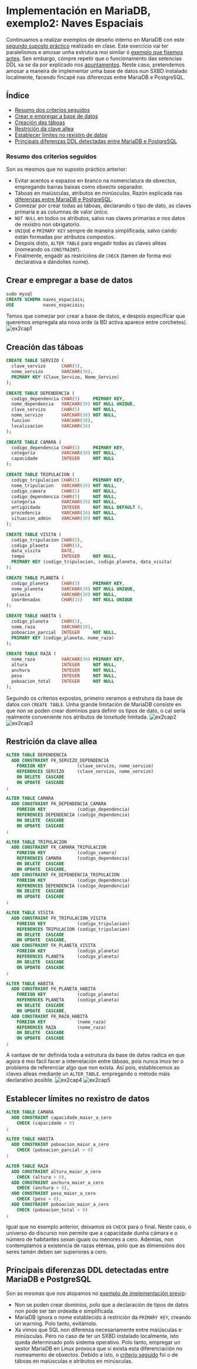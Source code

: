 # Implementación en MariaDB, exemplo2: Naves Espaciais

Continuamos a realizar exemplos de deseño interno en MariaDB con este [segundo suposto práctico](https://github.com/davidgchaves/first-steps-with-git-and-github-wirtz-asir1-and-dam1/tree/master/exercicios-ddl/2-naves-espaciais) realizado en clase. Este exercicio vai ter paralelismos e amosar unha estrutura moi similar ó [exemplo que fixemos antes](exemplo1_MariaDB.md). Sen embargo, cómpre repetir que o funcionamento das setencias DDL xa se da por explicado nos [apuntamentos](DDL.md). Neste caso, pretendemos amosar a maneira de implementar unha base de datos nun SXBD instalado localmente, facendo fincapé nas diferenzas entre MariaDB e PostgreSQL.

## Índice

- [Resumo dos criterios seguidos](#resumo-dos-criterios-seguidos)
- [Crear e empregar a base de datos](#crear-e-empregar-a-base-de-datos)
- [Creación das táboas](#creación-das-táboas)
- [Restrición da clave allea](#restrición-da-clave-allea)
- [Establecer límites no rexistro de datos](#establecer-limites-no-rexistro-de-datos)
- [Principais diferenzas DDL detectadas entre MariaDB e PostgreSQL](#principais-diferenzas-ddl-detectadas-entre-mariadb-e-postgresql)

### Resumo dos criterios seguidos

Son os mesmos que no suposto práctico anterior:

- Evitar acentos e espazos en branco na nomenclatura de obxectos, empregando barras baixas como obxecto separador.
- Táboas en maiúsculas, atributos en minúsculas. Razón explicada nas [diferenzas entre MariaDB e PostgreSQL](#principais-diferenzas-ddl-detectadas-entre-mariadb-e-postgresql).
- Comezar por crear todas as táboas, declarando o tipo de dato, as claves primaria e as columnas de valor único.
- ```NOT NULL``` en todos os atributos, salvo nas claves primarias e nos datos de rexistro non obrigatorio. 
- ```UNIQUE``` e ```PRIMARY KEY``` sempre de maneira simplificada, salvo cando están formadas por atributos compostos.
- Despois disto, ```ALTER TABLE``` para engadir todas as claves alleas (nomeando os ```CONSTRAINT```).
- Finalmente, engadir as restricións de ```CHECK``` (tamen de forma moi declarativa e dándolles nome).

## Crear e empregar a base de datos

```sql
sudo mysql
CREATE SCHEMA naves_espaciais;
USE           naves_espaciais;
```
Temos que comezar por crear a base de datos, e despois especificar que queremos empregala ata nova orde (a BD activa aparece entre corchetes).
![ex2cap1](/img/ex2cap1.PNG)

## Creación das táboas

```sql
CREATE TABLE SERVIZO (
  clave_servizo      CHAR(5),
  nome_servizo       VARCHAR(30),
  PRIMARY KEY (Clave_Servizo, Nome_Servizo)
);

CREATE TABLE DEPENDENCIA (
  codigo_dependencia CHAR(5)     PRIMARY KEY,
  nome_dependencia   VARCHAR(30) NOT NULL UNIQUE,
  clave_servizo      CHAR(5)     NOT NULL,
  nome_servizo       VARCHAR(30) NOT NULL,
  funcion            VARCHAR(30),
  localizacion       VARCHAR(30)
);

CREATE TABLE CAMARA (
  codigo_dependencia CHAR(5)     PRIMARY KEY,
  categoria          VARCHAR(30) NOT NULL,
  capacidade         INTEGER     NOT NULL
);

CREATE TABLE TRIPULACION (
  codigo_tripulacion CHAR(5)     PRIMARY KEY,
  nome_tripulacion   VARCHAR(30) NOT NULL,
  codigo_camara      CHAR(5)     NOT NULL,
  codigo_dependencia CHAR(5)     NOT NULL,
  categoria          VARCHAR(30) NOT NULL,
  antigüidade        INTEGER     NOT NULL DEFAULT 0,
  procedencia        VARCHAR(30) NOT NULL,
  situacion_admin    VARCHAR(30) NOT NULL
);

CREATE TABLE VISITA (
  codigo_tripulacion CHAR(5),
  codigo_planeta     CHAR(5),
  data_visita        DATE,
  tempo              INTEGER     NOT NULL,
  PRIMARY KEY (codigo_tripulacion, codigo_planeta, data_visita)
);

CREATE TABLE PLANETA (
  codigo_planeta     CHAR(5)     PRIMARY KEY,
  nome_planeta       VARCHAR(30) NOT NULL UNIQUE,
  galaxia            VARCHAR(30) NOT NULL,
  coordenadas        CHAR(15)    NOT NULL UNIQUE
);

CREATE TABLE HABITA (
  codigo_planeta     CHAR(5),
  nome_raza          VARCHAR(30),
  poboacion_parcial  INTEGER     NOT NULL,
  PRIMARY KEY (codigo_planeta, nome_raza)
);

CREATE TABLE RAZA (
  nome_raza          VARCHAR(30) PRIMARY KEY,
  altura             INTEGER     NOT NULL,
  anchura            INTEGER     NOT NULL,
  peso               INTEGER     NOT NULL,
  poboacion_total    INTEGER     NOT NULL
);
```
Seguindo os criterios expostos, primeiro xeramos a estrutura da base de datos con ```CREATE TABLE```. Unha grande limitación de MariaDB consiste en que non se poden crear dominios para definir os tipos de dato, o cal sería realmente conveniente nos atributos de lonxitude limitada.
![ex2cap2](/img/ex2cap2.PNG)
![ex2cap3](/img/ex2cap3.PNG)

## Restrición da clave allea

```sql
ALTER TABLE DEPENDENCIA
  ADD CONSTRAINT FK_SERVIZO_DEPENDENCIA
    FOREIGN KEY            (clave_servizo, nome_servizo)
    REFERENCES SERVIZO     (clave_servizo, nome_servizo)
    ON DELETE  CASCADE
    ON UPDATE  CASCADE
;

ALTER TABLE CAMARA
  ADD CONSTRAINT FK_DEPENDENCIA_CAMARA
    FOREIGN KEY            (codigo_dependencia)
    REFERENCES DEPENDENCIA (codigo_dependencia)
    ON DELETE  CASCADE
    ON UPDATE  CASCADE
;

ALTER TABLE TRIPULACION
  ADD CONSTRAINT FK_CAMARA_TRIPULACION
    FOREIGN KEY            (codigo_camara)
    REFERENCES CAMARA      (codigo_dependencia)
    ON DELETE  CASCADE
    ON UPDATE  CASCADE,
  ADD CONSTRAINT FK_DEPENDENCIA_TRIPULACION
    FOREIGN KEY            (codigo_dependencia)
    REFERENCES DEPENDENCIA (codigo_dependencia)
    ON DELETE  CASCADE
    ON UPDATE  CASCADE
;

ALTER TABLE VISITA
  ADD CONSTRAINT FK_TRIPULACION_VISITA
    FOREIGN KEY            (codigo_tripulacion)
    REFERENCES TRIPULACION (codigo_tripulacion)
    ON DELETE  CASCADE
    ON UPDATE  CASCADE,
  ADD CONSTRAINT FK_PLANETA_VISITA
    FOREIGN KEY            (codigo_planeta)
    REFERENCES PLANETA     (codigo_planeta)
    ON DELETE  CASCADE
    ON UPDATE  CASCADE
;

ALTER TABLE HABITA
  ADD CONSTRAINT FK_PLANETA_HABITA
    FOREIGN KEY            (codigo_planeta)
    REFERENCES PLANETA     (codigo_planeta)
    ON DELETE  CASCADE
    ON UPDATE  CASCADE,
  ADD CONSTRAINT FK_RAZA_HABITA
    FOREIGN KEY            (nome_raza)
    REFERENCES RAZA        (nome_raza)
    ON DELETE  CASCADE
    ON UPDATE  CASCADE
;
```
A vantaxe de ter definida toda a estrutura da base de datos radica en que agora é moi fácil facer a interrelación entre táboas, pois nunca imos ter o problema de referenciar algo que non exista. Así pois, establecemos as claves alleas mediante un ```ALTER TABLE```. empregando o método máis declarativo posible.
![ex2cap4](/img/ex2cap4.PNG)
![ex2cap5](/img/ex2cap5.PNG)

## Establecer límites no rexistro de datos

```sql
ALTER TABLE CAMARA
  ADD CONSTRAINT capacidade_maior_a_cero
    CHECK (capacidade > 0)
;

ALTER TABLE HABITA
  ADD CONSTRAINT poboacion_maior_a_cero
    CHECK (poboacion_parcial > 0)
;

ALTER TABLE RAZA
  ADD CONSTRAINT altura_maior_a_cero
    CHECK (altura > 0),
  ADD CONSTRAINT anchura_maior_a_cero
    CHECK (anchura > 0),
  ADD CONSTRAINT peso_maior_a_cero
    CHECK (peso > 0),
  ADD CONSTRAINT poboacion_maior_a_cero
    CHECK (poboacion_total > 0)
;
```
Igual que no exemplo anterior, deixamos os ```CHECK``` para o final. Neste caso, o universo do discurso non permite que a capacidade dunha cámara e o número de habitantes sexan iguais ou menores a cero. Ademias, non contemplamos a existencia de razas etéreas, polo que as dimensións dos seres tamén deben ser superiores a cero.

## Principais diferenzas DDL detectadas entre MariaDB e PostgreSQL

Son as mesmas que nos atopamos no [exemplo de implementación previo](exemplo1_MariaDB.md):

- Non se poden crear dominios, polo que a declaración de tipos de datos non pode ser tan ordeada e simplificada.
- MariaDB ignora o nome establecido á restrición da ```PRIMARY KEY```, creando un warning. Polo tanto, evitámolo.
- Xa vimos que SQL non diferenza necesariamente entre maiúsculas e minúsculas. Pero no caso de ter un SXBD instalado localmente, isto queda determinado polo sistema operativo. Polo tanto, empregar un xestor MariaDB en Linux provoca que si exista esta diferenciación no nomeamento de obxectos. Debido a isto, o [criterio seguido](#resumo-dos-criterios-seguidos) foi o de táboas en maiúsculas e atributos en minúsculas.
